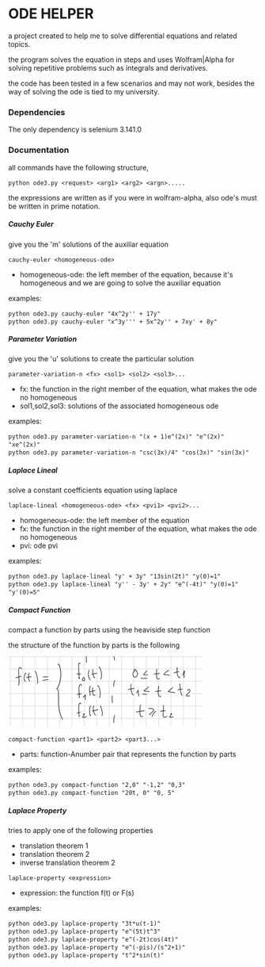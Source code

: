 # ODE HELPER

a project created to help me to solve differential equations and related topics.

the program solves the equation in steps and uses Wolfram|Alpha for solving repetitive problems such as integrals and derivatives.

the code has been tested in a few scenarios and may not work, besides the way of solving the ode is tied to my university.

### Dependencies

The only dependency is selenium 3.141.0

### Documentation

all commands have the following structure,

```
python ode3.py <request> <arg1> <arg2> <argn>.....
```

the expressions are written as if you were in wolfram-alpha, also ode's must be written in prime notation.

##### Cauchy Euler

give you the 'm' solutions of the auxiliar equation

```
cauchy-euler <homogeneous-ode>
```

* homogeneous-ode: the left member of the equation, because it's homogeneous and we are going to solve the auxiliar equation

examples:

```
python ode3.py cauchy-euler "4x^2y'' + 17y"
python ode3.py cauchy-euler "x^3y''' + 5x^2y'' + 7xy' + 8y"
```

##### Parameter Variation

give you the 'u' solutions to create the particular solution

```
parameter-variation-n <fx> <sol1> <sol2> <sol3>...
```

* fx: the function in the right member of the equation, what makes the ode no homogeneous
* sol1,sol2,sol3: solutions of the associated homogeneous ode

examples:

```
python ode3.py parameter-variation-n "(x + 1)e^(2x)" "e^(2x)" "xe^(2x)"
python ode3.py parameter-variation-n "csc(3x)/4" "cos(3x)" "sin(3x)"
```

##### Laplace Lineal

solve a constant coefficients equation using laplace

```
laplace-lineal <homogeneous-ode> <fx> <pvi1> <pvi2>...
```

* homogeneous-ode: the left member of the equation
* fx: the function in the right member of the equation, what makes the ode no homogeneous
* pvi: ode pvi

examples:

```
python ode3.py laplace-lineal "y' + 3y" "13sin(2t)" "y(0)=1"
python ode3.py laplace-lineal "y'' - 3y' + 2y" "e^(-4t)" "y(0)=1" "y'(0)=5"
```


##### Compact Function

compact a function by parts using the heaviside step function

the structure of the function by parts is the following

![structure-function-by-parts](docs_imgs/function_by_parts.PNG "structure-function-by-parts")

```
compact-function <part1> <part2> <part3...>
```

* parts: function-Anumber pair that represents the function by parts

examples:

```
python ode3.py compact-function "2,0" "-1,2" "0,3"
python ode3.py compact-function "20t, 0" "0, 5"
```

##### Laplace Property

tries to apply one of the following properties

* translation theorem 1
* translation theorem 2
* inverse translation theorem 2

```
laplace-property <expression>
```

* expression: the function f(t) or F(s)

examples:

```
python ode3.py laplace-property "3t*u(t-1)"
python ode3.py laplace-property "e^(5t)t^3"
python ode3.py laplace-property "e^(-2t)cos(4t)"
python ode3.py laplace-property "e^(-pis)/(s^2+1)"
python ode3.py laplace-property "t^2*sin(t)"
```

